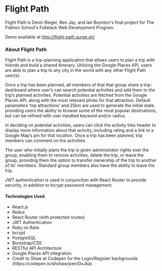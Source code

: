 <h1>Flight Path</h1>

Flight Path is Devin Rieger, Ben Jay, and Ian Boynton's final project for The Flatiron School's Fullstack Web Development Program. 

Demo available at http://flight-path.surge.sh/

<h3>About Flight Path</h3>

Flight Path is a trip-planning application that allows users to plan a trip with friends and build a shared itinerary. Utilizing the Google Places API, users are able to plan a trip to any city in the world with any other Flight Path user(s). 

Once a trip has been planned, all members of that that group share a trip-dashboard where user’s can search potential activities and add them to the trip’s planned activities. Potential activities are fetched from the Google Places API, along with the most relevant photo for that attraction. Default parameters ‘top attractions’ and 25km are used to generate the initial state, providing users the ability to browse some of the most popular destinations, but can be refined with user inputted keyword and/or radius. 

In deciding on potential activities, users can click the activity tiles header to display more information about that activity, including rating and a link to a Google Map’s pin for that location. Once a trip has been planned, trip members can comment on the activities. 

The user who initially plans the trip is given administrator rights over the group, enabling them to remove activities, delete the trip, or leave the group, providing them the option to transfer ownership of the trip to another of its’ members. Standard group members also have the ability to leave the trip. 

JWT authentication is used in conjunction with React Router to provide security, in addition to bcrypt password management.

<h4>Technologies Used</h4>
<ul>
  <li>React.js</li>
  <li>Redux</li>
  <li>React Router (with protected routes)</li>
  <li>JWT Authentication</li>
  <li>Ruby on Rails</li>
  <li>bcrypt</li>
  <li>PostgreSQL</li>
  <li>Bootstrap/CSS</li>
  <li>RESTful API Architecture</li>
  <li>Google Places API integration</li>
  <li>Credit to Shaw at Codepen for the Login/Register backgrounds (https://codepen.io/shshaw/pen/DxJka)</li>
</ul>

